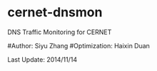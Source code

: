 cernet-dnsmon
=============

DNS Traffic Monitoring for CERNET

#Author: Siyu Zhang
#Optimization: Haixin Duan

Last Update: 2014/11/14


